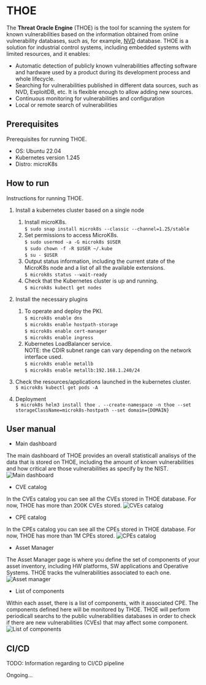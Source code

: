 # THOE

The **Threat Oracle Engine** (THOE) is the tool for scanning the system for known vulnerabilities based on the information obtained from online vulnerability databases, such as, for example, [NVD](https://nvd.nist.gov/) database. THOE is a solution for industrial control systems, including embedded systems with limited resources, and it enables:
-	Automatic detection of publicly known vulnerabilities affecting software and hardware used by a product during its development process and whole lifecycle.
-	Searching for vulnerabilities published in different data sources, such as NVD, ExploitDB, etc. It is flexible enough to allow adding new sources.
-	Continuous monitoring for vulnerabilities and configuration
-	Local or remote search of vulnerabilities


## Prerequisites
Prerequisites for running THOE.
- OS: Ubuntu 22.04
- Kubernetes version 1.245
- Distro: microK8s

## How to run
Instructions for running THOE.

1. Install a kubernetes cluster based on a single node
    1. Install microK8s. \
```$ sudo snap install microk8s --classic --channel=1.25/stable```
    2. Set permissions to access MicroK8s.\
```$ sudo usermod -a -G microk8s $USER``` \
```$ sudo chown -f -R $USER ~/.kube``` \
```$ su - $USER```
    3. Output status information, including the current state of the MicroK8s node and a list of all the available extensions. \
```$ microk8s status --wait-ready```
    4. Check that the Kubernetes cluster is up and running. \
```$ microk8s kubectl get nodes```

2. Install the necessary plugins
    1. To operate and deploy the PKI. \
```$ microk8s enable dns``` \
```$ microk8s enable hostpath-storage``` \
```$ microk8s enable cert-manager``` \
```$ microk8s enable ingress```
    2. Kubernetes LoadBalancer service. \
NOTE: the CDIR subnet range can vary depending on the network interface used. \
```$ microk8s enable metallb``` \
```$ microk8s enable metallb:192.168.1.240/24```

3. Check the resources/applications launched in the kubernetes cluster. \
```$ microk8s kubectl get pods -A```

4. Deployment \
```$ microk8s helm3 install thoe . --create-namespace -n thoe --set storageClassName=microk8s-hostpath --set domain={DOMAIN}```

## User manual

- Main dashboard

The main dashboard of THOE provides an overall statisticall analisys of the data that is stored on THOE, including the amount of known vulnerabilities and how critical are those vulnerabilities as specify by the NIST.
![Main dashboard](images/main-dashboard.png "Main dashboard")

- CVE catalog

In the CVEs catalog you can see all the CVEs stored in THOE database. For now, THOE has more than 200K CVEs stored.
![CVEs catalog](images/cves-catalog.png "CVEs catalog")

- CPE catalog

In the CPEs catalog you can see all the CPEs stored in THOE database. For now, THOE has more than 1M CPEs stored.
![CPEs catalog](images/cpes-catalog.png "CPEs catalog")

- Asset Manager

The Asset Manager page is where you define the set of components of your asset inventory, including HW platforms, SW applications and Operative Systems. THOE tracks the vulnerabilities associated to each one. 
![Asset manager](images/asset-definition.png "Asset manager")

- List of components

Within each asset, there is a list of components, with it associated CPE. The components defined here will be monitored by THOE. THOE will perform periodicall searchs to the public vulnerabilities databases in order to check if there are new vulnerabilities (CVEs) that may affect some component. 
![List of components](images/list-of-components.png "List of components")

## CI/CD
TODO: Information regarding to CI/CD pipeline

Ongoing...